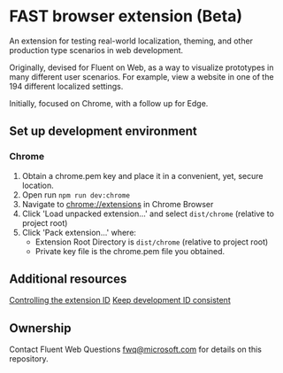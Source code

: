 
# FAST browser extension (Beta)
An extension for testing real-world localization, theming, and other production type scenarios in web development.

Originally, devised for Fluent on Web, as a way to visualize prototypes in many different user scenarios. For example, view a website in one of the 194 different localized settings.

Initially, focused on Chrome, with a follow up for Edge.

## Set up development environment
### Chrome
1. Obtain a chrome.pem key and place it in a convenient, yet, secure location.
2. Open run `npm run dev:chrome`
3. Navigate to [chrome://extensions](chrome://extensions) in Chrome Browser
4. Click 'Load unpacked extension...' and select `dist/chrome` (relative to project root)
5. Click 'Pack extension...' where:
    - Extension Root Directory is `dist/chrome` (relative to project root)
    - Private key file is the chrome.pem file you obtained.

## Additional resources
[Controlling the extension ID](https://stackoverflow.com/questions/21497781/how-to-change-chrome-packaged-app-id-or-why-do-we-need-key-field-in-the-manifest/21500707#21500707)
[Keep development ID consistent](https://developer.chrome.com/apps/app_identity#copy_key)

## Ownership
Contact Fluent Web Questions <fwq@microsoft.com> for details on this repository.